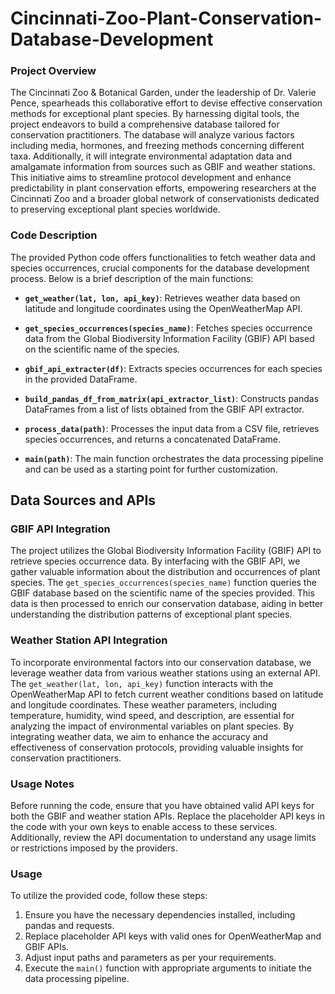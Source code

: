 # Cincinnati-Zoo-Plant-Conservation-Database-Development


### Project Overview
The Cincinnati Zoo & Botanical Garden, under the leadership of Dr. Valerie Pence, spearheads this collaborative effort to devise effective conservation methods for exceptional plant species. By harnessing digital tools, the project endeavors to build a comprehensive database tailored for conservation practitioners. The database will analyze various factors including media, hormones, and freezing methods concerning different taxa. Additionally, it will integrate environmental adaptation data and amalgamate information from sources such as GBIF and weather stations. This initiative aims to streamline protocol development and enhance predictability in plant conservation efforts, empowering researchers at the Cincinnati Zoo and a broader global network of conservationists dedicated to preserving exceptional plant species worldwide.

### Code Description
The provided Python code offers functionalities to fetch weather data and species occurrences, crucial components for the database development process. Below is a brief description of the main functions:

- **`get_weather(lat, lon, api_key)`**: Retrieves weather data based on latitude and longitude coordinates using the OpenWeatherMap API.

- **`get_species_occurrences(species_name)`**: Fetches species occurrence data from the Global Biodiversity Information Facility (GBIF) API based on the scientific name of the species.

- **`gbif_api_extracter(df)`**: Extracts species occurrences for each species in the provided DataFrame.

- **`build_pandas_df_from_matrix(api_extractor_list)`**: Constructs pandas DataFrames from a list of lists obtained from the GBIF API extractor.

- **`process_data(path)`**: Processes the input data from a CSV file, retrieves species occurrences, and returns a concatenated DataFrame.

- **`main(path)`**: The main function orchestrates the data processing pipeline and can be used as a starting point for further customization.


## Data Sources and APIs

### GBIF API Integration

The project utilizes the Global Biodiversity Information Facility (GBIF) API to retrieve species occurrence data. By interfacing with the GBIF API, we gather valuable information about the distribution and occurrences of plant species. The `get_species_occurrences(species_name)` function queries the GBIF database based on the scientific name of the species provided. This data is then processed to enrich our conservation database, aiding in better understanding the distribution patterns of exceptional plant species.

### Weather Station API Integration

To incorporate environmental factors into our conservation database, we leverage weather data from various weather stations using an external API. The `get_weather(lat, lon, api_key)` function interacts with the OpenWeatherMap API to fetch current weather conditions based on latitude and longitude coordinates. These weather parameters, including temperature, humidity, wind speed, and description, are essential for analyzing the impact of environmental variables on plant species. By integrating weather data, we aim to enhance the accuracy and effectiveness of conservation protocols, providing valuable insights for conservation practitioners.

### Usage Notes

Before running the code, ensure that you have obtained valid API keys for both the GBIF and weather station APIs. Replace the placeholder API keys in the code with your own keys to enable access to these services. Additionally, review the API documentation to understand any usage limits or restrictions imposed by the providers.

### Usage
To utilize the provided code, follow these steps:

1. Ensure you have the necessary dependencies installed, including pandas and requests.
2. Replace placeholder API keys with valid ones for OpenWeatherMap and GBIF APIs.
3. Adjust input paths and parameters as per your requirements.
4. Execute the `main()` function with appropriate arguments to initiate the data processing pipeline.
